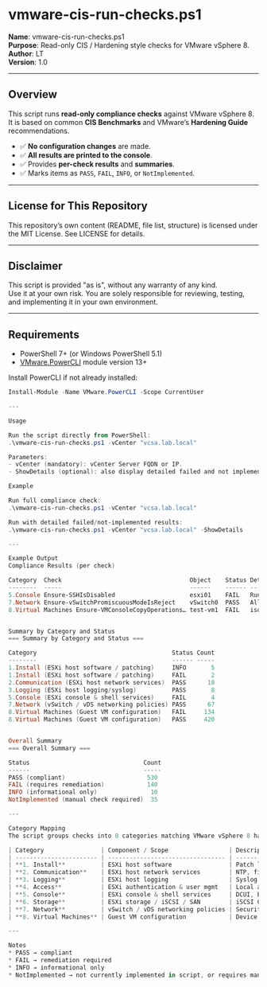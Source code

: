 # vmware-cis-run-checks.ps1

**Name**: vmware-cis-run-checks.ps1  
**Purpose**: Read-only CIS / Hardening style checks for VMware vSphere 8.  
**Author**: LT  
**Version**: 1.0  

---

## Overview

This script runs **read-only compliance checks** against VMware vSphere 8.  
It is based on common **CIS Benchmarks** and VMware’s **Hardening Guide** recommendations.  

- ✅ **No configuration changes** are made.  
- ✅ **All results are printed to the console**.  
- ✅ Provides **per-check results** and **summaries**.  
- ✅ Marks items as `PASS`, `FAIL`, `INFO`, or `NotImplemented`.  

---

## License for This Repository
This repository’s own content (README, file list, structure) is licensed under the MIT License. See LICENSE for details.

---

## Disclaimer

This script is provided "as is", without any warranty of any kind.  
Use it at your own risk. You are solely responsible for reviewing, testing, and implementing it in your own environment.  

---

## Requirements

- PowerShell 7+ (or Windows PowerShell 5.1)  
- [VMware.PowerCLI](https://developer.vmware.com/powercli) module version 13+  

Install PowerCLI if not already installed:  

```powershell
Install-Module -Name VMware.PowerCLI -Scope CurrentUser

---

Usage

Run the script directly from PowerShell:
.\vmware-cis-run-checks.ps1 -vCenter "vcsa.lab.local"

Parameters:
- vCenter (mandatory): vCenter Server FQDN or IP.
- ShowDetails (optional): also display detailed failed and not implemented checks.

Example

Run full compliance check:
.\vmware-cis-run-checks.ps1 -vCenter "vcsa.lab.local"

Run with detailed failed/not-implemented results:
.\vmware-cis-run-checks.ps1 -vCenter "vcsa.lab.local" -ShowDetails

---

Example Output
Compliance Results (per check)

Category  Check                                    Object    Status Details
--------  -----                                    ------    ------ -------
5.Console Ensure-SSHIsDisabled                     esxi01    FAIL   Running=True
7.Network Ensure-vSwitchPromiscuousModeIsReject    vSwitch0  PASS   AllowPromiscuous=False
8.Virtual Machines Ensure-VMConsoleCopyOperations… test-vm1  FAIL   isolation.tools.copy.disable=False


Summary by Category and Status
=== Summary by Category and Status ===

Category                                      Status Count
--------                                      ------ -----
1.Install (ESXi host software / patching)     INFO       5
1.Install (ESXi host software / patching)     FAIL       2
2.Communication (ESXi host network services)  PASS      18
3.Logging (ESXi host logging/syslog)          PASS       8
5.Console (ESXi console & shell services)     FAIL       4
7.Network (vSwitch / vDS networking policies) PASS      67
8.Virtual Machines (Guest VM configuration)   FAIL     134
8.Virtual Machines (Guest VM configuration)   PASS     420


Overall Summary
=== Overall Summary ===

Status                                Count
------                                -----
PASS (compliant)                       530
FAIL (requires remediation)            140
INFO (informational only)               10
NotImplemented (manual check required)  35

---

Category Mapping
The script groups checks into 8 categories matching VMware vSphere 8 hardening areas:

| Category                | Component / Scope                 | Description                                                                  |
| ----------------------- | --------------------------------- | ---------------------------------------------------------------------------- |
| **1. Install**          | ESXi host software                | Patch levels, VIB acceptance levels, unauthorized modules                    |
| **2. Communication**    | ESXi host network services        | NTP, firewall, MOB, SNMP, certificates, VDS health checks                    |
| **3. Logging**          | ESXi host logging                 | Syslog persistence, remote logging, core dump                                |
| **4. Access**           | ESXi authentication & user mgmt   | Local accounts, password complexity, AD integration                          |
| **5. Console**          | ESXi console & shell services     | DCUI, ESXi Shell, SSH, CIM, Lockdown mode, session timeouts                  |
| **6. Storage**          | ESXi storage / iSCSI / SAN        | iSCSI CHAP authentication, SAN zoning/masking                                |
| **7. Network**          | vSwitch / vDS networking policies | Security policies (promiscuous, forged transmits, MAC changes), VLAN usage   |
| **8. Virtual Machines** | Guest VM configuration            | Device connections, console copy/paste/drag\&drop, advanced isolation, disks |

---

Notes
* PASS → compliant
* FAIL → remediation required
* INFO → informational only
* NotImplemented → not currently implemented in script, or requires manual verification (e.g., AD policy, SAN zoning)
